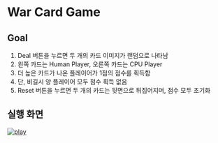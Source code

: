 # War Card Game

## Goal
1. Deal 버튼을 누르면 두 개의 카드 이미지가 랜덤으로 나타남
2. 왼쪽 카드는 Human Player, 오른쪽 카드는 CPU Player
3. 더 높은 카드가 나온 플레이어가 1점의 점수를 획득함
4. 단, 비길시 양 플레이어 모두 점수 획득 없음
5. Reset 버튼을 누르면 두 개의 카드는 뒷면으로 뒤집어지며, 점수 모두 초기화


## 실행 화면
[![play](http://img.youtube.com/vi/g0sA7NlA11U/0.jpg)](https://www.youtube.com/watch?v=g0sA7NlA11U?t=0s)

